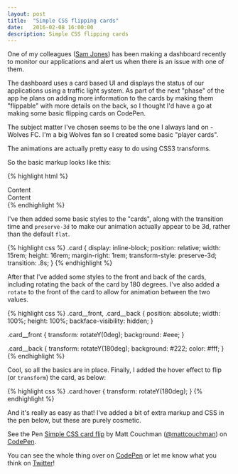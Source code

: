 ```yaml
---
layout: post
title:  "Simple CSS flipping cards"
date:   2016-02-08 16:00:00
description: Simple CSS flipping cards
---
```


One of my colleagues ([Sam Jones](https://twitter.com/_sam066)) has been making a dashboard recently to monitor our applications and alert us when there is an issue with one of them.

The dashboard uses a card based UI and displays the status of our applications using a traffic light system. As part of the next "phase" of the app he plans on adding more information to the cards by making them "flippable" with more details on the back, so I thought I'd have a go at making some basic flipping cards on CodePen.

<!--excerpt-->

The subject matter I've chosen seems to be the one I always land on - Wolves FC. I'm a big Wolves fan so I created some basic "player cards".

The animations are actually pretty easy to do using CSS3 transforms.

So the basic markup looks like this:

{% highlight html %}
<div class="card">
    <div class="card__front">
        Content
    </div>
    <div class="card__back">
        Content
    </div>
</div>
{% endhighlight %}

I've then added some basic styles to the "cards", along with the transition time and `preserve-3d` to make our animation actually appear to be 3d, rather than the default `flat`.

{% highlight css %}
.card {
	display: inline-block;
	position: relative;
	width: 15rem;
	height: 16rem;
	margin-right: 1rem;
	transform-style: preserve-3d;
	transition: .8s;
}
{% endhighlight %}

After that I've added some styles to the front and back of the cards, including rotating the back of the card by 180 degrees. I've also added a `rotate` to the front of the card to allow for animation between the two values.

{% highlight css %}
.card__front, .card__back {
	position: absolute;
	width: 100%;
	height: 100%;
	backface-visibility: hidden;
}

.card__front {
	transform: rotateY(0deg);
	background: #eee;
}

.card__back {
	transform: rotateY(180deg);
	background: #222;
	color: #fff;
}
{% endhighlight %}

Cool, so all the basics are in place. Finally, I added the hover effect to flip (or `transform`) the card, as below:

{% highlight css %}
.card:hover {
	transform: rotateY(180deg);
}
{% endhighlight %}

And it's really as easy as that! I've added a bit of extra markup and CSS in the pen below, but these are purely cosmetic.

<p data-height="400" data-theme-id="0" data-slug-hash="jWKvgy" data-default-tab="result" data-user="mattcouchman" class='codepen'>See the Pen <a href='http://codepen.io/mattcouchman/pen/jWKvgy/'>Simple CSS card flip</a> by Matt Couchman (<a href='http://codepen.io/mattcouchman'>@mattcouchman</a>) on <a href='http://codepen.io'>CodePen</a>.</p>
<script async src="//assets.codepen.io/assets/embed/ei.js"></script>

You can see the whole thing over on [CodePen](http://codepen.io/mattcouchman/pen/jWKvgy?editors=1100) or let me know what you think on [Twitter](http://twitter.com/mattcouchman)!
